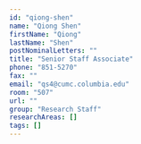 ```yaml
---
id: "qiong-shen"
name: "Qiong Shen"
firstName: "Qiong"
lastName: "Shen"
postNominalLetters: ""
title: "Senior Staff Associate"
phone: "851-5270"
fax: ""
email: "qs4@cumc.columbia.edu"
room: "507"
url: ""
group: "Research Staff"
researchAreas: []
tags: []
---
```

